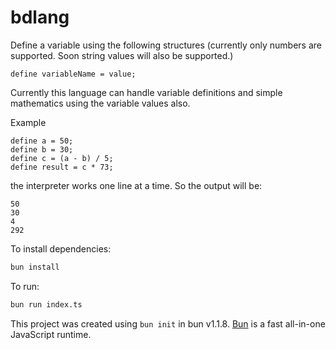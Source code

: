 # bdlang

Define a variable using the following structures (currently only numbers are supported. Soon string values will also be supported.)
```
define variableName = value;
```
Currently this language can handle variable definitions and simple mathematics using the variable values also.

Example
```
define a = 50;
define b = 30;
define c = (a - b) / 5;
define result = c * 73; 
```
the interpreter works one line at a time. So the output will be:
```
50
30
4
292
```

To install dependencies:

```bash
bun install
```

To run:

```bash
bun run index.ts
```

This project was created using `bun init` in bun v1.1.8. [Bun](https://bun.sh) is a fast all-in-one JavaScript runtime.
